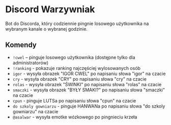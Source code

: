 # Discord Warzywniak

Bot do Discorda, który codziennie pingnie losowego użytkownika na wybranym kanale o wybranej godzinie.

## Komendy

- `!cwel` – pinguje losowego użytkownika (dostępne tylko dla administratorów)
- `!ranking` - pokazuje ranking najczęściej wylosowanych osób
- `igor` - wysyła obrazek "IGOR CWEL" po napisaniu słowa "igor" na czacie
- `cry` - wysyła obrazek "CRY" po napisaniu słowa "cry" na czacie
- `rolas` - wysyła obrazek "ŚWINKI" po napisaniu słowa "rolas" na czacie
- `smaczki` - wysyła obrazek "BYŁY SMAKI?" po napisaniu słowa "smaczki" na czacie
- `cpun` - pinguje LUTSa po napisaniu słowa "cpun" na czacie
- `do szkoly gowniarzu` - pinguje HANWANa po napisaniu słowa "do szkoly gowniarzu" na czacie
- `@asalwar` - wysyła emotke wózkowego po pingnieciu krzeła
